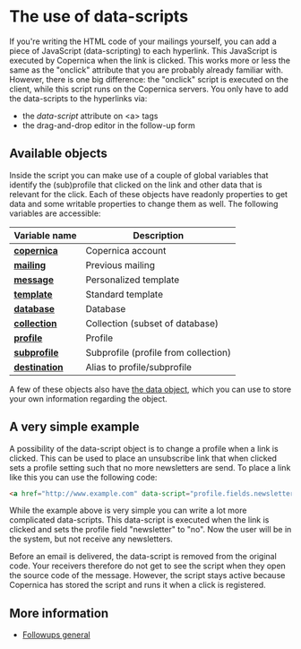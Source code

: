 # The use of data-scripts

If you're writing the HTML code of your mailings yourself, you can add a piece
of JavaScript (data-scripting) to each hyperlink. This JavaScript is executed 
by Copernica when the link is clicked. This works more or less the same as the 
"onclick" attribute that you are probably already familiar with.
However, there is one big difference: the "onclick" script is executed on the client, 
while this script runs on the Copernica servers. You only have to add the data-scripts 
to the hyperlinks via:

* the *data-script* attribute on &lt;a&gt; tags
* the drag-and-drop editor in the follow-up form


## Available objects

Inside the script you can make use of a couple of global variables that identify 
the (sub)profile that clicked on the link and other data that is relevant for 
the click. Each of these objects have readonly properties to get data and some
writable properties to change them as well. The following variables are accessible:

| Variable name                                         | Description
|-------------------------------------------------------|--------------------------------------|
| [**copernica**](./followups-scripting-copernica)      | Copernica account                    |
| [**mailing**](./followups-scripting-mailing)          | Previous mailing                     |
| [**message**](./followups-scripting-message)          | Personalized template                |
| [**template**](./followups-scripting-template)        | Standard template                    |
| [**database**](./followups-scripting-database)        | Database                             |
| [**collection**](./followups-scripting-collection)    | Collection (subset of database)      |
| [**profile**](./followups-scripting-profile)          | Profile                              |
| [**subprofile**](./followups-scripting-subprofile)    | Subprofile (profile from collection) |
| [**destination**](./followups-scripting-destination)  | Alias to profile/subprofile          |

A few of these objects also have [the data object](./followups-scripting-data), 
which you can use to store your own information regarding the object.


## A very simple example

A possibility of the data-script object is to change a profile when a link 
is clicked. This can be used to place an unsubscribe link that when clicked 
sets a profile setting such that no more newsletters are send. To place a 
link like this you can use the following code:

```html
<a href="http://www.example.com" data-script="profile.fields.newsletter = 'no';">Click here to unsubscribe</a>
```

While the example above is very simple you can write a lot more complicated 
data-scripts. This data-script is executed when the link is clicked and 
sets the profile field "newsletter" to "no". Now the user will be in the system, 
but not receive any newsletters.

Before an email is delivered, the data-script is removed from the original code. Your
receivers therefore do not get to see the script when they open the source code of
the message. However, the script stays active because Copernica has stored the
script and runs it when a click is registered.


## More information

* [Followups general](./follow-up-manager)

